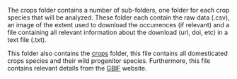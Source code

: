 The crops folder contains a number of sub-folders, one folder for each crop species that will be analyzed.
These folder each contain the raw data (.csv), an image of the extent used to download the occurrences (if relevant) and a file containing all relevant information about the download (url, doi, etc) in a text file (.txt).

This folder also contains the [crops](crops.csv) folder, this file contains all domesticated crops species and their wild progenitor species. Furthermore, this file contains relevant details from the [GBIF](https://www.gbif.org) website.
